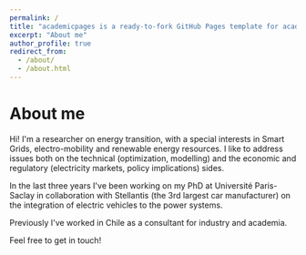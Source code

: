 ```yaml
---
permalink: /
title: "academicpages is a ready-to-fork GitHub Pages template for academic personal websites"
excerpt: "About me"
author_profile: true
redirect_from: 
  - /about/
  - /about.html
---
```



About me
======
Hi!  I'm a researcher on energy transition, with a special interests in Smart Grids, electro-mobility and renewable energy resources.
I like to address issues both on the technical (optimization, modelling) and the economic and regulatory (electricity markets, policy implications) sides.

In the last three years I've been working on my PhD at Université Paris-Saclay in collaboration with Stellantis (the 3rd largest car manufacturer) on the integration of electric vehicles to the power systems.

Previously I've worked in Chile as a consultant for industry and academia.

Feel free to get in touch! 